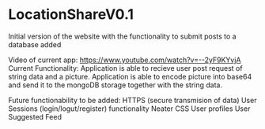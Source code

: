 # LocationShareV0.1
Initial version of the website with the functionality to submit posts to a database added

Video of current app: https://www.youtube.com/watch?v=--2yF9KYvjA 
Current Functionality:
Application is able to recieve user post request of string data and a picture.
Application is able to encode picture into base64 and send it to the mongoDB storage together with the string data.

Future functionability to be added:
HTTPS (secure transmision of data)
User Sessions (login/logut/register) functionality
Neater CSS
User profiles
User Suggested Feed
